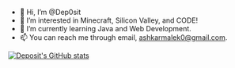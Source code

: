 - 👋 Hi, I’m @Dep0sit
- 👀 I’m interested in Minecraft, Silicon Valley, and CODE!
- 🌱 I’m currently learning Java and Web Development.
- 📫 You can reach me through email, ashkarmalek0@gmail.com.

[![Deposit's GitHub stats](https://github-readme-stats.vercel.app/api?username=Dep0sit)](https://github.com/anuraghazra/github-readme-stats)

<!---
Dep0sit/Dep0sit is a ✨ special ✨ repository because its `README.md` (this file) appears on your GitHub profile.
You can click the Preview link to take a look at your changes.
--->
